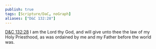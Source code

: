 ```yaml
---
publish: true
tags: [Scripture/DaC, noGraph]
aliases: ["D&C 132:28"]
---
```

[D&C 132:28](https://churchofjesuschrist.org/study/scriptures/dc-testament/dc/132?lang=eng&id=p28#p28) I am the Lord thy God, and will give unto thee the law of my Holy Priesthood, as was ordained by me and my Father before the world was.
